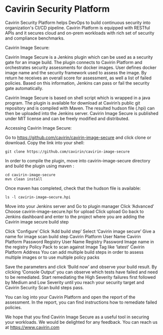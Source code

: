 Cavirin Security Platform
====================

Cavirin Security Platform helps DevOps to build continuous security into organization's CI/CD pipeline. Cavirin Platform is equipped with RESTful APIs and it secures cloud and on-prem workloads with rich set of security and compliance benchmarks.  
 
Cavirin Image Secure:

Cavirin Image Secure is a Jenkins plugin which can be used as a security gate for an image build. The plugin connects to Cavirin Platform and orchestrates security assessments for docker images. User defines docker image name and the security framework used to assess the image. By return he receives an overall score for assessment, as well a list of failed policies. Based on this information, Jenkins can pass or fail the security gate automatically.  

Cavirin Image Secure is based on shell script which is wrapped in a java program. The plugin is available for download at Cavirin’s public git repository and is compiled with Maven. The resulted hudson file (.hpi) can then be uploaded  into the Jenkins server. Cavirin Image Secure is published under MIT license and can be freely modified and distributed.

Accessing Cavirin Image Secure:

Go to https://github.com/cavirin/cavirin-image-secure and click clone or download. Copy the link into your shell:
```
git clone https://github.com/cavirin/cavirin-image-secure
```
In order to compile the plugin, move into cavirin-image-secure directory and build the plugin using maven :
```
cd cavirin-image-secure
mvn clean install
```
Once maven has completed, check that the hudson file is available: 
```
ls -l cavirin-image–secure.hpi
```
Move into your Jenkins server and 
Go to plugin manager
Click ‘Advanced’
Choose cavirin-image-secure.hpi for upload
Click upload
Go back to Jenkins dashboard and enter to the project where you are adding the Cavirin image secure build step

Click ‘Configure’
Click ‘Add build step’
Select ‘Cavirin image secure’
Give a name for image scan build step
Cavirin Platform User Name 
Cavirin Platform Password
Registry User Name
Registry Password
Image name in the registry
Policy Pack to scan against
Image Tag like ‘latest'
Cavirin Platform  Address
You can add multiple build steps in order to assess multiple images or to use multiple policy packs

Save the parameters and click ‘Build now’ and observe your build result. By clicking ‘Console Output’ you can observe which tests have failed and need to be remediated. Start remediating the High Severity failures first followed by Medium and Low Severity until you reach your security target and Cavirin Security Scan build steps pass.

You can log into your Cavirin Platform and open the report of the assessment. In the report, you can find instructions how to remediate failed policies.

We hope that you find Cavirin Image Secure as a useful tool in securing your workloads. We would be delighted for any feedback. You can reach us at https://www.cavirin.com
